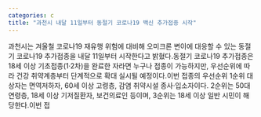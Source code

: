 ```yaml
---
categories: c
title: "과천시 내달 11일부터 동절기 코로나19 백신 추가접종 시작"
---
```

과천시는 겨울철 코로나19 재유행 위험에 대비해 오미크론 변이에 대응할 수 있는 동절기 코로나19 추가접종을 내달 11일부터 시작한다고 밝혔다.동절기 코로나19 추가접종은 18세 이상 기초접종(1·2차)을 완료한 자라면 누구나 접종이 가능하지만, 우선순위에 따라 건강 취약계층부터 단계적으로 확대 실시될 예정이다.이번 접종의 우선순위 1순위 대상자는 면역저하자, 60세 이상 고령층, 감염 취약시설 종사·입소자이다. 2순위는 50대 연령층, 18세 이상 기저질환자, 보건의료인 등이며, 3순위는 18세 이상 일반 시민이 해당한다.이번 접